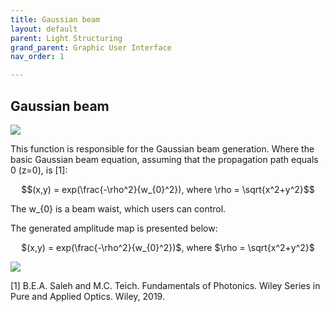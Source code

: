 ```yaml
---
title: Gaussian beam
layout: default
parent: Light Structuring
grand_parent: Graphic User Interface
nav_order: 1

---
```

## [](#header-2)Gaussian beam

![](/lbsa/assets/images/Airy.png)


This function is responsible for the Gaussian beam generation. Where the basic Gaussian beam equation, assuming that the propagation path equals 0 (z=0), is [1]:
```math
(x,y) = exp(\frac{-\rho^2}{w_{0}^2}), where \rho = \sqrt{x^2+y^2}
```

 
The  w_{0} is a beam waist, which users can control.

The generated amplitude map is presented below:

<p align="center">
$(x,y) = exp(\frac{-\rho^2}{w_{0}^2})$, where $\rho = \sqrt{x^2+y^2}$
<p>

![](/lbsa/assets/images/Airy.bmp)

[1] B.E.A. Saleh and M.C. Teich. Fundamentals of Photonics. Wiley Series in Pure and Applied Optics. Wiley, 2019.
 


